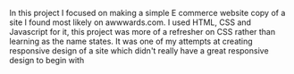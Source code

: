 In this project I focused on making a simple E commerce website copy of a site I found most likely on awwwards.com.
I used HTML, CSS and Javascript for it, this project was more of a refresher on CSS rather than learning as the name states.
It was one of my attempts at creating responsive design of a site which didn't really have a great responsive design to begin with
